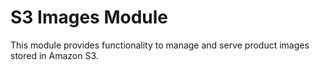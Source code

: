 # S3 Images Module

This module provides functionality to manage and serve product images stored in Amazon S3.
